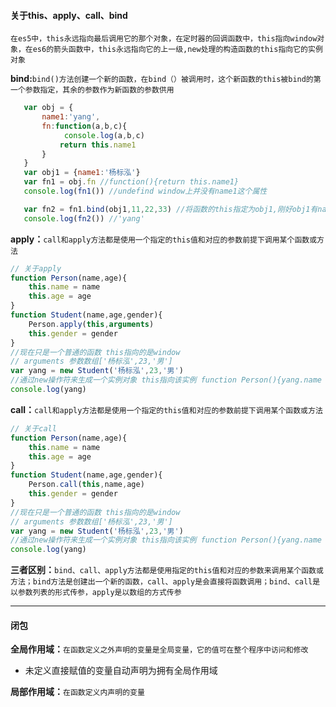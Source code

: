 #### 关于this、apply、call、bind

`在es5中，this永远指向最后调用它的那个对象，在定时器的回调函数中，this指向window对象，在es6的箭头函数中，this永远指向它的上一级,new处理的构造函数的this指向它的实例对象`

**bind:**`bind()方法创建一个新的函数，在bind（）被调用时，这个新函数的this被bind的第一个参数指定，其余的参数作为新函数的参数供用`

```js
   var obj = {
       name1:'yang',
       fn:function(a,b,c){   
            console.log(a,b,c)
           return this.name1
       }
   }
   var obj1 = {name1:'杨标泓'}
   var fn1 = obj.fn //function(){return this.name1}
   console.log(fn1()) //undefind window上并没有name1这个属性

   var fn2 = fn1.bind(obj1,11,22,33) //将函数的this指定为obj1,刚好obj1有name1这个属性
   console.log(fn2()) //'yang'
```

**apply：**`call和apply方法都是使用一个指定的this值和对应的参数前提下调用某个函数或方法`

```js
// 关于apply
function Person(name,age){
    this.name = name
    this.age = age
}
function Student(name,age,gender){
    Person.apply(this,arguments)
    this.gender = gender
} 
//现在只是一个普通的函数 this指向的是window
// arguments 参数数组['杨标泓',23,'男']
var yang = new Student('杨标泓',23,'男')
//通过new操作符来生成一个实例对象 this指向该实例 function Person(){yang.name = name,...} 
console.log(yang)
```

**call：**`call和apply方法都是使用一个指定的this值和对应的参数前提下调用某个函数或方法`

```js
// 关于call
function Person(name,age){
    this.name = name
    this.age = age
}
function Student(name,age,gender){
    Person.call(this,name,age)
    this.gender = gender
} 
//现在只是一个普通的函数 this指向的是window
// arguments 参数数组['杨标泓',23,'男']
var yang = new Student('杨标泓',23,'男')
//通过new操作符来生成一个实例对象 this指向该实例 function Person(){yang.name = name,...} 
console.log(yang)
```

**三者区别：**`bind、call、apply方法都是使用指定的this值和对应的参数来调用某个函数或方法；bind方法是创建出一个新的函数，call、apply是会直接将函数调用；bind、call是以参数列表的形式传参，apply是以数组的方式传参`

------



#### 闭包

**全局作用域：**`在函数定义之外声明的变量是全局变量，它的值可在整个程序中访问和修改`

- 未定义直接赋值的变量自动声明为拥有全局作用域

**局部作用域：**`在函数定义内声明的变量`